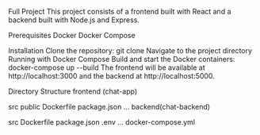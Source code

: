 Full Project
This project consists of a frontend built with React and a backend built with Node.js and Express.

Prerequisites
Docker
Docker Compose

Installation
Clone the repository: git clone [<repository-url>](https://github.com/vamsipuppala/Vamsi-Puppala-AnswersAi-Fullstack.git)
Navigate to the project directory
Running with Docker Compose
Build and start the Docker containers: docker-compose up --build
The frontend will be available at http://localhost:3000 and the backend at http://localhost:5000.

Directory Structure
frontend (chat-app)

src
public
Dockerfile
package.json
...
backend(chat-backend)

src
Dockerfile
package.json
.env
...
docker-compose.yml
